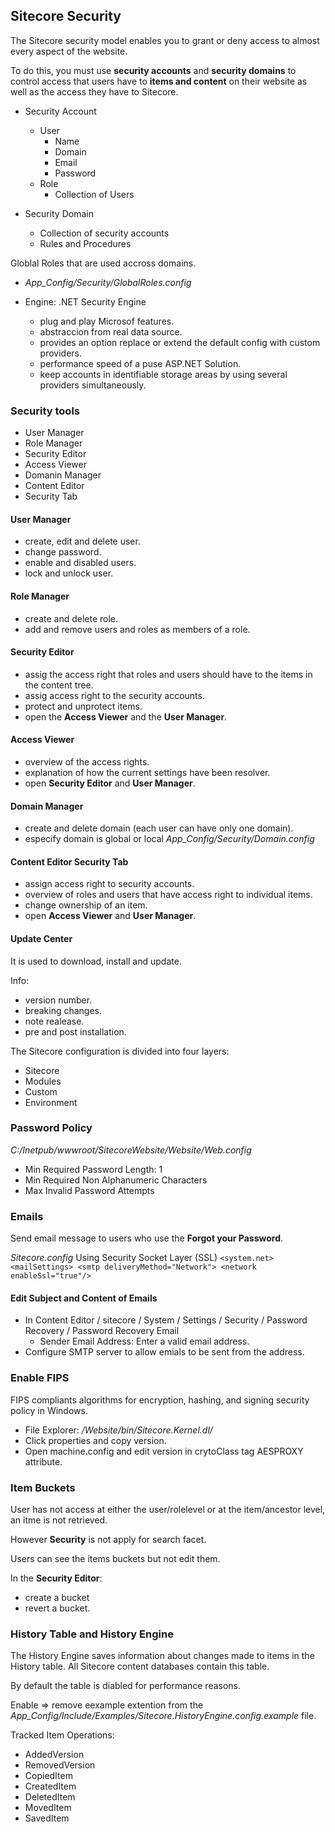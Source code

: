 ## Sitecore Security

The Sitecore security model enables you to grant or deny access to almost every aspect of the website.

To do this, you must use **security accounts** and **security domains** to control access that users have to **items and content** on their website as well as the access they have to Sitecore.

- Security Account
    - User
        - Name
        - Domain
        - Email
        - Password
    - Role
        - Collection of Users

- Security Domain
    - Collection of security accounts
    - Rules and Procedures

Globlal Roles that are used accross domains.
- *App_Config/Security/GlobalRoles.config*

- Engine: .NET Security Engine
    - plug and play Microsof features.
    - abstraccion from real data source.
    - provides an option replace or extend the default config with custom providers.
    - performance speed of a puse ASP.NET Solution.
    - keep accounts in identifiable storage areas by using several providers simultaneously.

### Security tools

- User Manager
- Role Manager
- Security Editor
- Access Viewer
- Domanin Manager
- Content Editor
- Security Tab

#### User Manager

- create, edit and delete user.
- change password.
- enable and disabled users.
- lock and unlock user.

#### Role Manager

- create and delete role.
- add and remove users and roles as members of a role.

#### Security Editor

- assig the access right that roles and users should have to the items in the content tree.
- assig access right to the security accounts.
- protect and unprotect items.
- open the **Access Viewer** and the **User Manager**.

#### Access Viewer

- overview of the access rights.
- explanation of how the current settings have been resolver.
- open **Security Editor** and **User Manager**.

#### Domain Manager

- create and delete domain (each user can have only one domain).
- especify domain is global or local *App_Config/Security/Domain.config*

#### Content Editor Security Tab

- assign access right to security accounts.
- overview of roles and users that have access right to individual items.
- change ownership of an item.
- open **Access Viewer** and **User Manager**.

#### Update Center

It is used to download, install and update.

Info:
- version number.
- breaking changes.
- note realease.
- pre and post installation.

The Sitecore configuration is divided into four layers:

- Sitecore
- Modules
- Custom
- Environment

### Password Policy

*C:/Inetpub/wwwroot/SitecoreWebsite/Website/Web.config*

- Min Required Password Length: 1
- Min Required Non Alphanumeric Characters
- Max Invalid Password Attempts

### Emails

Send email message to users who use the **Forgot your Password**.

*Sitecore.config*
<setting name="MailServer" value="email.server.net"/>
Using Security Socket Layer (SSL) 
`<system.net> <mailSettings> <smtp deliveryMethod="Network"> <network enableSsl="true"/>`

#### Edit Subject and Content of Emails

- In Content Editor / sitecore / System / Settings / Security / Password Recovery / Password Recovery Email
    - Sender Email Address: Enter a valid email address.
- Configure SMTP server to allow emials to be sent from the address.

### Enable FIPS

FIPS compliants algorithms for encryption, hashing, and signing security policy in Windows.

- File Explorer: */Website/bin/Sitecore.Kernel.dl/*
- Click properties and copy version.
- Open machine.config and edit version in crytoClass tag AESPROXY attribute.

### Item Buckets

User has not access at either the user/rolelevel or at the item/ancestor level, an itme is not retrieved.

However **Security** is not apply for search facet.

Users can see the items buckets but not edit them.

In the **Security Editor**:
- create a bucket
- revert a bucket.

### History Table and History Engine

The History Engine saves information about changes made to items in the History table. All Sitecore content databases contain this table.

By default the table is diabled for performance reasons.

Enable => remove eexample extention from the *App_Config/Include/Examples/Sitecore.HistoryEngine.config.example* file.

Tracked Item Operations:

- AddedVersion
- RemovedVersion
- CopiedItem
- CreatedItem
- DeletedItem
- MovedItem
- SavedItem
